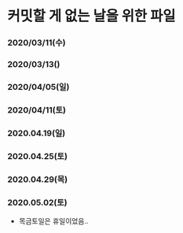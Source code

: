 # 커밋할 게 없는 날을 위한 파일

### 2020/03/11(수)
### 2020/03/13()
### 2020/04/05(일)

### 2020/04/11(토)

### 2020.04.19(일)

### 2020.04.25(토)

### 2020.04.29(목)

### 2020.05.02(토)

- 목금토일은 휴일이었음..
